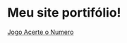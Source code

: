 # Meu site portifólio!
<a href="https://github.com/fabiolkz/projetos_pessoais.git/jogo_acerte_o_numero/index.html">Jogo Acerte o Numero</a>
